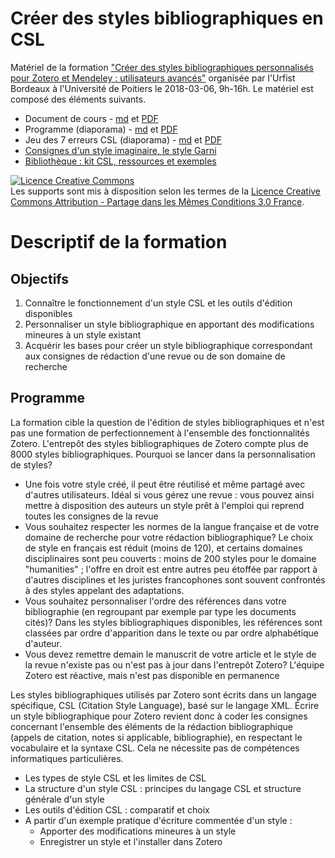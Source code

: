 # Créer des styles bibliographiques en CSL
Matériel de la formation ["Créer des styles bibliographiques personnalisés pour Zotero et Mendeley : utilisateurs avancés"](https://sygefor.reseau-urfist.fr/#!/training/7235/7907/) organisée par l'Urfist Bordeaux à l'Université de Poitiers le 2018-03-06, 9h-16h.
Le matériel est composé des éléments suivants.
* Document de cours - [md](https://github.com/fflamerie/zotero_csl_2018/blob/master/2018_csl_cours.md) et [PDF](https://github.com/fflamerie/zotero_csl_2018/blob/master/2018_csl_cours.pdf)
* Programme (diaporama) - [md](https://github.com/fflamerie/zotero_csl_2018/blob/master/2018_csl_programme.md) et [PDF](https://github.com/fflamerie/zotero_csl_2018/blob/master/2018_csl_programme.pdf)
* Jeu des 7 erreurs CSL (diaporama) - [md](https://github.com/fflamerie/zotero_csl_2018/blob/master/2018_csl_csl_jeu_erreurs.md) et [PDF](https://github.com/fflamerie/zotero_csl_2018/blob/master/2018_csl_csl_jeu_erreurs.pdf)
* [Consignes d'un style imaginaire, le style Garni](https://github.com/fflamerie/zotero_csl_2018/blob/master/2018_03_06_csl_urfist_bx_consignes_garni.pdf)
* [Bibliothèque : kit CSL, ressources et exemples](https://github.com/fflamerie/zotero_csl_2018/blob/master/zotero-csl.rdf)

<a rel="license" href="http://creativecommons.org/licenses/by-sa/3.0/fr/"><img alt="Licence Creative Commons" style="border-width:0" src="https://i.creativecommons.org/l/by-sa/3.0/fr/88x31.png" /></a><br />Les supports sont mis à disposition selon les termes de la <a rel="license" href="http://creativecommons.org/licenses/by-sa/3.0/fr/">Licence Creative Commons Attribution -  Partage dans les Mêmes Conditions 3.0 France</a>.

# Descriptif de la formation
## Objectifs
1. Connaître le fonctionnement d'un style CSL et les outils d'édition disponibles
2. Personnaliser un style bibliographique en apportant des modifications mineures à un style existant
3. Acquérir les bases pour créer un style bibliographique correspondant aux consignes de rédaction d'une revue ou de son domaine de recherche

## Programme
La formation cible la question de l'édition de styles bibliographiques et n'est pas une formation de perfectionnement à l'ensemble des fonctionnalités Zotero. L'entrepôt des styles bibliographiques de Zotero compte plus de 8000 styles bibliographiques. Pourquoi se lancer dans la personnalisation de styles?
* Une fois votre style créé, il peut être réutilisé et même partagé avec d'autres utilisateurs. Idéal si vous gérez une revue : vous pouvez ainsi mettre à disposition des auteurs un style prêt à l'emploi qui reprend toutes les consignes de la revue
* Vous souhaitez respecter les normes de la langue française et de votre domaine de recherche pour votre rédaction bibliographique? Le choix de style en français est réduit (moins de 120), et certains domaines disciplinaires sont peu couverts : moins de 200 styles pour le domaine "humanities" ; l'offre en droit est entre autres peu étoffée par rapport à d'autres disciplines et les juristes francophones sont souvent confrontés à des styles appelant des adaptations.
* Vous souhaitez personnaliser l'ordre des références dans votre bibliographie (en regroupant par exemple par type les documents cités)? Dans les styles bibliographiques disponibles, les références sont classées par ordre d'apparition dans le texte ou par ordre alphabétique d'auteur.
* Vous devez remettre demain le manuscrit de votre article et le style de la revue n'existe pas ou n'est pas à jour dans l'entrepôt Zotero? L'équipe Zotero est réactive, mais n'est pas disponible en permanence

Les styles bibliographiques utilisés par Zotero sont écrits dans un langage spécifique, CSL (Citation Style Language), basé sur le langage XML. Écrire un style bibliographique pour Zotero revient donc à coder les consignes concernant l'ensemble des éléments de la rédaction bibliographique (appels de citation, notes si applicable, bibliographie), en respectant le vocabulaire et la syntaxe CSL. Cela ne nécessite pas de compétences informatiques particulières.

* Les types de style CSL et les limites de CSL
* La structure d'un style CSL : principes du langage CSL et structure générale d'un style
* Les outils d'édition CSL : comparatif et choix
* A partir d'un exemple pratique d'écriture commentée d'un style :
  * Apporter des modifications mineures à un style
  * Enregistrer un style et l'installer dans Zotero
